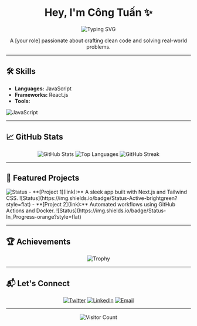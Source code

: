 <div align="center">

# Hey, I'm Công Tuấn ✨

<img src="https://readme-typing-svg.demolab.com?font=Fira+Code&size=24&pause=1000&color=0000FF¢er=true&vCenter=true&width=435&lines=Full-Stack+Developer;Open+Source+Enthusiast;Always+Learning+New+Tech" alt="Typing SVG" />

A [your role] passionate about crafting clean code and solving real-world problems.

</div>

---

## 🛠️ Skills
- **Languages:** JavaScript
- **Frameworks:** React.js  
- **Tools:** 
<img src="https://img.shields.io/badge/JavaScript-3178C6?style=flat&logo=typescript&logoColor=white" alt="JavaScript" />

---

## 📈 GitHub Stats
<div align="center">
  <img src="https://github-readme-stats.vercel.app/api?username=Jerry-1510&show_icons=true&theme=transparent&hide_border=true" alt="GitHub Stats" />
  <img src="https://github-readme-stats.vercel.app/api/top-langs/?username=Jerry-1510&layout=compact&theme=transparent&hide_border=true" alt="Top Languages" />
  <img src="https://github-readme-streak-stats.herokuapp.com?user=Jerry-1510&theme=transparent&hide_border=true" alt="GitHub Streak" />
</div>

---

## 🌟 Featured Projects
<img src="https://img.shields.io/badge/Status-Active-brightgreen?style=flat" alt="Status" />
- **[Project 1](link):** A sleek app built with Next.js and Tailwind CSS.  
  ![Status](https://img.shields.io/badge/Status-Active-brightgreen?style=flat)  
- **[Project 2](link):** Automated workflows using GitHub Actions and Docker.  
  ![Status](https://img.shields.io/badge/Status-In_Progress-orange?style=flat)  

---

## 🏆 Achievements
<div align="center">
  <img src="https://github-profile-trophy.vercel.app/?username=Jerry-1510&theme=onedark&no-frame=true&margin-w=15" alt="Trophy" />
</div>

---

## 📬 Let's Connect
<div align="center">
  <a href="[Twitter-link]"><img src="https://img.shields.io/badge/Twitter-1DA1F2?style=flat&logo=twitter&logoColor=white" alt="Twitter"></a>
  <a href="[LinkedIn-link]"><img src="https://img.shields.io/badge/LinkedIn-0A66C2?style=flat&logo=linkedin&logoColor=white" alt="LinkedIn"></a>
  <a href="mailto:[your-email]"><img src="https://img.shields.io/badge/Email-D14836?style=flat&logo=gmail&logoColor=white" alt="Email"></a>
</div>

---

<div align="center">
  <img src="https://visitor-badge.laobi.icu/badge?page_id=Jerry-1510.Jerry-1510" alt="Visitor Count" />
</div>
